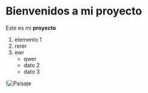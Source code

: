 # Bienvenidos a mi proyecto

Este es mi **proyecto**

1. elemento 1
2. rerer
3. ewr
    * qwer
    * dato 2
    * dato 3

!![Paisaje](https://www.bing.com/images/search?view=detailV2&ccid=HBg3nB3M&id=B83342E19EF42F34C2B79A35B554AD3DA1836133&thid=OIP.HBg3nB3M-9z79cLxJmi1xQHaFj&mediaurl=http%3a%2f%2f4.bp.blogspot.com%2f-zw4SheuAl6o%2fT9i1dyn0-oI%2fAAAAAAAAKk8%2fKj5X7ObpBYI%2fs1600%2fZorro.jpeg&exph=825&expw=1100&q=zorro&simid=608010129362255887&selectedIndex=0&ajaxhist=0)